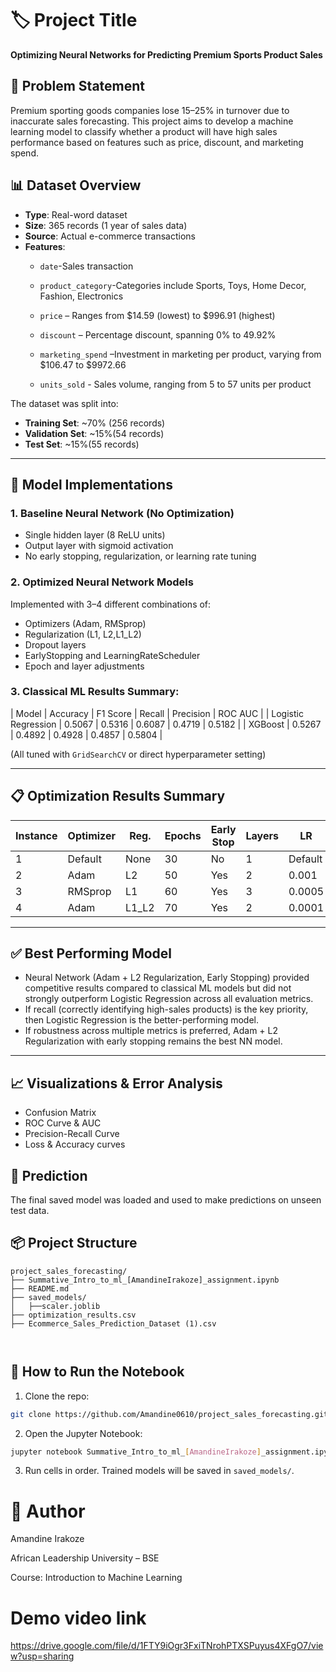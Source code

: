 
# 🏷️ Project Title
**Optimizing Neural Networks for Predicting Premium Sports Product Sales**

## 📌 Problem Statement
Premium sporting goods companies lose 15–25% in turnover due to inaccurate sales forecasting. This project aims to develop a machine learning model to classify whether a product will have high sales performance based on features such as price, discount, and marketing spend.

## 📊 Dataset Overview

- **Type**: Real-word dataset
- **Size**: 365 records (1 year of sales data)
- **Source**: Actual e-commerce transactions
- **Features**:
  - `date`-Sales transaction 

  - `product_category`-Categories include Sports, Toys, Home Decor, Fashion, Electronics

  - `price` – Ranges from $14.59 (lowest) to $996.91 (highest)

  - `discount` – Percentage discount, spanning 0% to 49.92%

  - `marketing_spend` –Investment in marketing per product, varying from $106.47 to $9972.66

  - `units_sold` - Sales volume, ranging from 5 to 57 units per product



The dataset was split into:
- **Training Set**: ~70% (256 records)
- **Validation Set**: ~15%(54 records)
- **Test Set**: ~15%(55 records)

---
## 🧠 Model Implementations

### 1. Baseline Neural Network (No Optimization)
- Single hidden layer (8 ReLU units)
- Output layer with sigmoid activation
- No early stopping, regularization, or learning rate tuning

### 2. Optimized Neural Network Models
Implemented with 3–4 different combinations of:
- Optimizers (Adam, RMSprop)
- Regularization (L1, L2,L1_L2)
- Dropout layers
- EarlyStopping and LearningRateScheduler
- Epoch and layer adjustments


### 3. Classical ML Results Summary:

| Model | Accuracy | F1 Score | Recall | Precision | ROC AUC | 
| Logistic Regression | 0.5067 | 0.5316 | 0.6087 | 0.4719 | 0.5182 | 
| XGBoost | 0.5267 | 0.4892 | 0.4928 | 0.4857 | 0.5804 | 

(All tuned with `GridSearchCV` or direct hyperparameter setting)

---

## 📋 Optimization Results Summary

| Instance | Optimizer | Reg. | Epochs | Early Stop | Layers | LR | Accuracy | F1 | Precision | Recall |
|----------|-----------|------|--------|------------|--------|----|----------|----|-----------|--------|
| 1        | Default   | None | 30     | No         | 1      | Default | 0.43 | 0.56 |0.43|0.81|
| 2        | Adam      | L2   | 50     | Yes        | 2      | 0.001 | 0.49 | 0.54 |0.46| 0.65 |
| 3        | RMSprop   | L1   | 60     | Yes        | 3      | 0.0005 | 0.54| 0.00 |0.00| 0.00|
| 4        | Adam      | L1_L2| 70     | Yes        | 2      | 0.0001 | 0.52 | 0.38 |0.46|0.31 |

---


## ✅ Best Performing Model

- Neural Network (Adam + L2 Regularization, Early Stopping) provided competitive results compared to classical ML models but did not strongly outperform Logistic Regression across all evaluation metrics.
- If recall (correctly identifying high-sales products) is the key priority, then Logistic Regression is the better-performing model.
- If robustness across multiple metrics is preferred, Adam + L2 Regularization with early stopping remains the best NN model.


---

## 📈 Visualizations & Error Analysis
- Confusion Matrix
- ROC Curve & AUC
- Precision-Recall Curve
- Loss & Accuracy curves

## 🧪 Prediction
The final saved model was loaded and used to make predictions on unseen test data.

## 📦 Project Structure

```
project_sales_forecasting/
├── Summative_Intro_to_ml_[AmandineIrakoze]_assignment.ipynb
├── README.md
├── saved_models/
│   ├──scaler.joblib
├── optimization_results.csv
├── Ecommerce_Sales_Prediction_Dataset (1).csv



```

## 🧭 How to Run the Notebook

1. Clone the repo:
```bash
git clone https://github.com/Amandine0610/project_sales_forecasting.git
```

2. Open the Jupyter Notebook:
```bash
jupyter notebook Summative_Intro_to_ml_[AmandineIrakoze]_assignment.ipynb

```

3. Run cells in order. Trained models will be saved in `saved_models/`.

# 👤 Author

Amandine Irakoze

African Leadership University – BSE

Course: Introduction to Machine Learning

# Demo video link

https://drive.google.com/file/d/1FTY9iOgr3FxiTNrohPTXSPuyus4XFgO7/view?usp=sharing